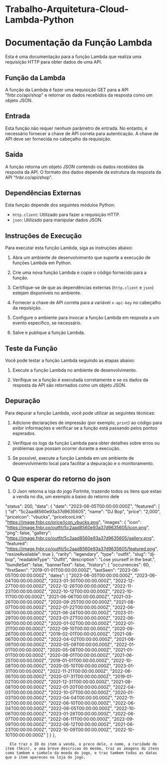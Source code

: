 # Trabalho-Arquitetura-Cloud-Lambda-Python

# Documentação da Função Lambda

Esta é uma documentação para a função Lambda que realiza uma requisição HTTP para obter dados de uma API.

## Função da Lambda

A função da Lambda é fazer uma requisição GET para a API "fnbr.co/api/shop" e retornar os dados recebidos da resposta como um objeto JSON.

## Entrada

Esta função não requer nenhum parâmetro de entrada. No entanto, é necessário fornecer a chave de API correta para autenticação. A chave de API deve ser fornecida no cabeçalho da requisição.

## Saída

A função retorna um objeto JSON contendo os dados recebidos da resposta da API. O formato dos dados depende da estrutura da resposta da API "fnbr.co/api/shop".

## Dependências Externas

Esta função depende dos seguintes módulos Python:

- `http.client`: Utilizado para fazer a requisição HTTP.
- `json`: Utilizado para manipular dados JSON.

## Instruções de Execução

Para executar esta função Lambda, siga as instruções abaixo:

1. Abra um ambiente de desenvolvimento que suporte a execução de funções Lambda em Python.

2. Crie uma nova função Lambda e copie o código fornecido para a função.

3. Certifique-se de que as dependências externas (`http.client` e `json`) estejam disponíveis no ambiente.

4. Fornecer a chave de API correta para a variável `x-api-key` no cabeçalho da requisição.

5. Configure o ambiente para invocar a função Lambda em resposta a um evento específico, se necessário.

6. Salve e publique a função Lambda.

## Teste da Função

Você pode testar a função Lambda seguindo as etapas abaixo:

1. Execute a função Lambda no ambiente de desenvolvimento.

2. Verifique se a função é executada corretamente e se os dados da resposta da API são retornados como um objeto JSON.

## Depuração

Para depurar a função Lambda, você pode utilizar as seguintes técnicas:

1. Adicione declarações de impressão (por exemplo, `print`) ao código para exibir informações e verificar se a função está passando pelos pontos esperados.

2. Verifique os logs da função Lambda para obter detalhes sobre erros ou problemas que possam ocorrer durante a execução.

3. Se possível, execute a função Lambda em um ambiente de desenvolvimento local para facilitar a depuração e o monitoramento.

## O Que esperar do retorno do json

1. O Json retorna a loja do jogo Fortnite, trazendo todos os itens que estao a venda no dia, um exemplo a baixo do retorno dele

"status": 200,
  "data": {
    "date": "2023-06-05T00:00:00.000Z",
    "featured": [
      {
        "id": "5c2aad8560e93a37d9635605",
        "name": "DJ Bop",
        "price": "2,000",
        "priceIcon": "vbucks",
        "priceIconLink": "https://image.fnbr.co/price/icon_vbucks.png",
        "images": {
          "icon": "https://image.fnbr.co/outfit/5c2aad8560e93a37d9635605/icon.png",
          "png": false,
          "gallery": "https://image.fnbr.co/outfit/5c2aad8560e93a37d9635605/gallery.png",
          "featured": "https://image.fnbr.co/outfit/5c2aad8560e93a37d9635605/featured.png",
          "resizeAvailable": true
        },
        "rarity": "legendary",
        "type": "outfit",
        "slug": "dj-bop",
        "readableType": "Outfit",
        "description": "Lose yourself in the beat.",
        "bundleSet": false,
        "bannerText": false,
        "history": {
          "occurrences": 60,
          "firstSeen": "2019-01-01T00:00:00.000Z",
          "lastSeen": "2023-06-05T00:00:00.000Z",
          "dates": [
            "2023-06-05T00:00:00.000Z",
            "2023-06-04T00:00:00.000Z",
            "2023-01-30T00:00:00.000Z",
            "2022-12-27T00:00:00.000Z",
            "2022-12-26T00:00:00.000Z",
            "2022-11-23T00:00:00.000Z",
            "2022-10-12T00:00:00.000Z",
            "2022-10-11T00:00:00.000Z",
            "2021-06-06T00:00:00.000Z",
            "2021-03-26T00:00:00.000Z",
            "2020-09-25T00:00:00.000Z",
            "2021-08-07T00:00:00.000Z",
            "2022-01-22T00:00:00.000Z",
            "2022-06-08T00:00:00.000Z",
            "2021-06-24T00:00:00.000Z",
            "2023-01-29T00:00:00.000Z",
            "2023-01-27T00:00:00.000Z",
            "2022-06-09T00:00:00.000Z",
            "2020-01-02T00:00:00.000Z",
            "2022-01-21T00:00:00.000Z",
            "2022-09-10T00:00:00.000Z",
            "2020-09-26T00:00:00.000Z",
            "2019-02-01T00:00:00.000Z",
            "2021-08-06T00:00:00.000Z",
            "2022-04-02T00:00:00.000Z",
            "2021-08-09T00:00:00.000Z",
            "2020-05-09T00:00:00.000Z",
            "2022-01-01T00:00:00.000Z",
            "2020-05-08T00:00:00.000Z",
            "2021-01-01T00:00:00.000Z",
            "2020-08-01T00:00:00.000Z",
            "2021-06-25T00:00:00.000Z",
            "2019-01-01T00:00:00.000Z",
            "2022-10-08T00:00:00.000Z",
            "2020-05-10T00:00:00.000Z",
            "2023-01-31T00:00:00.000Z",
            "2022-11-21T00:00:00.000Z",
            "2022-06-06T00:00:00.000Z",
            "2020-07-31T00:00:00.000Z",
            "2019-01-02T00:00:00.000Z",
            "2021-12-31T00:00:00.000Z",
            "2021-08-08T00:00:00.000Z",
            "2022-01-20T00:00:00.000Z",
            "2022-04-03T00:00:00.000Z",
            "2022-10-07T00:00:00.000Z",
            "2020-01-03T00:00:00.000Z",
            "2022-04-04T00:00:00.000Z",
            "2022-11-22T00:00:00.000Z",
            "2022-06-10T00:00:00.000Z",
            "2022-06-04T00:00:00.000Z",
            "2022-06-05T00:00:00.000Z",
            "2022-10-06T00:00:00.000Z",
            "2023-01-28T00:00:00.000Z",
            "2022-06-07T00:00:00.000Z",
            "2022-06-11T00:00:00.000Z",
            "2022-09-09T00:00:00.000Z",
            "2022-06-12T00:00:00.000Z",
            "2021-06-23T00:00:00.000Z",
            "2022-10-09T00:00:00.000Z",
            "2022-10-10T00:00:00.000Z"
          ]
        }
      },
      
      Ele traz o ID do item a venda, o preco dele, o nome, a raridade do item (Skin), e uma breve descricao do mesmo, traz as imagens do itens como tambem o simbolo da moeda do jogo, e traz tambem todas as datas que o item apareceu na loja do jogo.